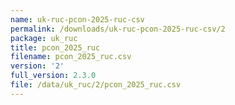 ```yaml
---
name: uk-ruc-pcon-2025-ruc-csv
permalink: /downloads/uk-ruc-pcon-2025-ruc-csv/2
package: uk_ruc
title: pcon_2025_ruc
filename: pcon_2025_ruc.csv
version: '2'
full_version: 2.3.0
file: /data/uk_ruc/2/pcon_2025_ruc.csv
---
```

